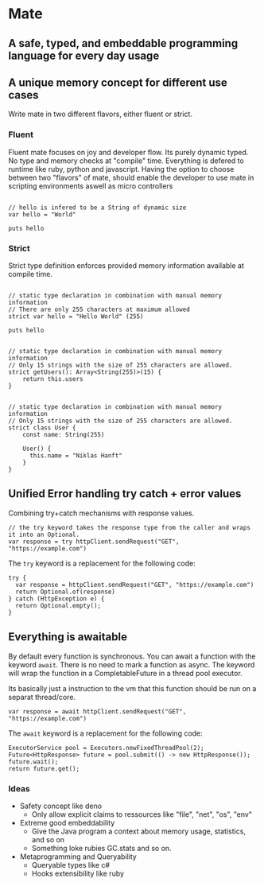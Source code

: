 # Mate
## A safe, typed, and embeddable programming language for every day usage

## A unique memory concept for different use cases

Write mate in two different flavors, either fluent or strict.

### Fluent

Fluent mate focuses on joy and developer flow. Its purely dynamic typed. No type and memory checks at "compile" time.
Everything is defered to runtime like ruby, python and javascript. Having the option to choose between two "flavors" of mate, 
should enable the developer to use mate in scripting environments aswell as micro controllers

```m8

// hello is infered to be a String of dynamic size
var hello = "World"

puts hello

```

### Strict
Strict type definition enforces provided memory information available at compile time.

```m8

// static type declaration in combination with manual memory information
// There are only 255 characters at maximum allowed
strict var hello = "Hello World" (255)

puts hello

```

```m8

// static type declaration in combination with manual memory information
// Only 15 strings with the size of 255 characters are allowed.
strict getUsers(): Array<String(255)>(15) {
    return this.users
}

```

```m8

// static type declaration in combination with manual memory information
// Only 15 strings with the size of 255 characters are allowed.
strict class User {
    const name: String(255)
    
    User() {
      this.name = "Niklas Hanft"
    }
}

```

## Unified Error handling try catch + error values

Combining try+catch mechanisms with response values. 

```
// the try keyword takes the response type from the caller and wraps it into an Optional.
var response = try httpClient.sendRequest("GET", "https://example.com")
```

The `try` keyword is a replacement for the following code:

```
try {
  var response = httpClient.sendRequest("GET", "https://example.com")
  return Optional.of(response)
} catch (HttpException e) {
  return Optional.empty();
}
```

## Everything is awaitable

By default every function is synchronous. You can await a function with the keyword `await`. There is no need to mark a function as async. The keyword will wrap the function in a CompletableFuture in a thread pool executor. 

Its basically just a instruction to the vm that this function should be run on a separat thread/core.

```
var response = await httpClient.sendRequest("GET", "https://example.com")
```

The `await` keyword is a replacement for the following code:


```
ExecutorService pool = Executors.newFixedThreadPool(2);
Future<HttpResponse> future = pool.submit(() -> new HttpResponse());
future.wait();
return future.get();
```


### Ideas

- Safety concept like deno
  - Only allow explicit claims to ressources like "file", "net", "os", "env"
- Extreme good embeddability
  - Give the Java program a context about memory usage, statistics, and so on
  - Something loke rubies GC.stats and so on.
- Metaprogramming and Queryability
  - Queryable types like c#
  - Hooks extensibility like ruby
